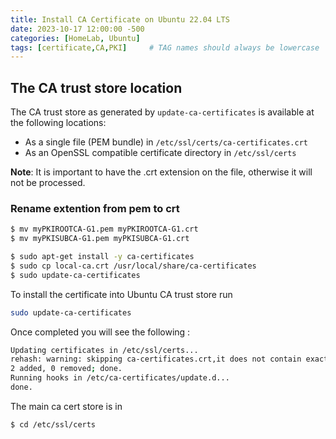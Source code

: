 ```yaml
---
title: Install CA Certificate on Ubuntu 22.04 LTS
date: 2023-10-17 12:00:00 -500
categories: [HomeLab, Ubuntu]
tags: [certificate,CA,PKI]     # TAG names should always be lowercase
---
```


## The CA trust store location

The CA trust store as generated by `update-ca-certificates` is available at the following locations:

- As a single file (PEM bundle) in ```/etc/ssl/certs/ca-certificates.crt```
- As an OpenSSL compatible certificate directory in `/etc/ssl/certs`

**Note**: It is important to have the .crt extension on the file, otherwise it will not be processed.

### Rename extention from pem to crt

```sh
$ mv myPKIROOTCA-G1.pem myPKIROOTCA-G1.crt
$ mv myPKISUBCA-G1.pem myPKISUBCA-G1.crt
```

```sh
$ sudo apt-get install -y ca-certificates
$ sudo cp local-ca.crt /usr/local/share/ca-certificates
$ sudo update-ca-certificates
```
To install the certificate into Ubuntu CA trust store run

```sh
sudo update-ca-certificates
```

Once completed you will see the following :
```sh
Updating certificates in /etc/ssl/certs...
rehash: warning: skipping ca-certificates.crt,it does not contain exactly one certificate or CRL
2 added, 0 removed; done.
Running hooks in /etc/ca-certificates/update.d...
done.

```

The main ca cert store is in
```sh
$ cd /etc/ssl/certs
```